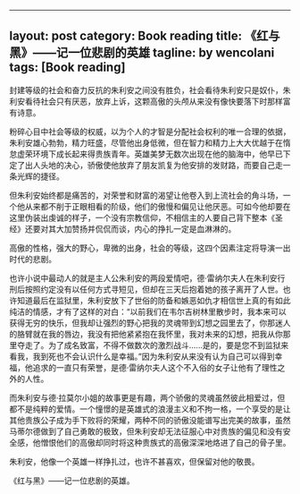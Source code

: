 
---
layout: post
category: Book reading
title: 《红与黑》——记一位悲剧的英雄
tagline: by wencolani
tags: [Book reading]
---

封建等级的社会和奋力反抗的朱利安之间没有胜负，社会看待朱利安只是奴仆，朱利安看待社会只有厌恶，放弃上诉，这颗高傲的头颅从来没有像快要落下时那样富有诗意。

粉碎心目中社会等级的权威，以为个人的才智是分配社会权利的唯一合理的依据，朱利安雄心勃勃，精力旺盛，尽管他出身低微，但在智力和精力上大大优越于在惰怠虚荣环境下成长起来得贵族青年。英雄美梦无数次出现在他的脑海中，他早已下定了出人头地的决心，骄傲使他放弃了朋友凯复为他安排的发财路，而要自己走一条光辉的捷径。

但朱利安始终都是痛苦的，对荣誉和财富的渴望让他卷入到上流社会的角斗场，一个他从来都不削于正眼相看的阶级，他们的傲慢和偏见让他厌恶。可如今他却要在这里伪装出虔诚的样子，一个没有宗教信仰，不相信主的人要自己背下整本《圣经》还要对其大加赞扬并侃侃而谈，内心的挣扎一定是血淋淋的。

高傲的性格，强大的野心，卑微的出身，社会的等级，这四个因素注定将导演一出时代的悲剧。

也许小说中最动人的就是主人公朱利安的两段爱情吧，德·雷纳尔夫人在朱利安行刑后按照约定没有以任何方式寻短见，但却在三天后抱着她的孩子离开了人世。也许知道最后在监狱里，朱利安放下了世俗的防备和嫉恶如仇才相信世上真的有如此纯洁的情感，才有了这样的对白：“以前我们在韦尔吉树林里散步时，我本来可以获得无穷的快乐，但我却让强烈的野心把我的灵魂带到幻想之园里去了，你那迷人的胳臂就在我的唇边，我没有把他紧紧抱在我怀里，我对未来的幻想，把我从你那里夺走了。为了成名致富，不得不做数次的激烈战斗......是的，要是您不到监狱来看我，我到死也不会认识什么是幸福。”因为朱利安从来没有认为自己可以得到幸福，他追求的一直只有荣誉，是德·雷纳尔夫人这个不入俗的女子让他有了理性之外的人性。

而朱利安与德·拉莫尔小姐的故事更是有趣，两个骄傲的灵魂虽然彼此相爱过，但都不是纯粹的爱情。一个憧憬的是英雄式的浪漫主义和不拘一格，一个享受的是让其他贵族公子成为手下败将的荣耀，两种不同的骄傲没能谱写出完美的故事，虽然马蒂尔德做到了自己勇敢的极致，但朱利安却无法征服心中对贵族的偏见和没有安全感，他憎恨他们的高傲却同时将这种贵族式的高傲深深地烙进了自己的骨子里。

朱利安，他像一个英雄一样挣扎过，也许不甚喜欢，但保留对他的敬畏。

《红与黑》——记一位悲剧的英雄。
